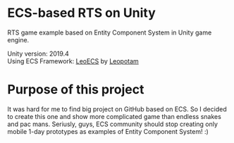 # ECS-based RTS on Unity
RTS game example based on Entity Component System in Unity game engine.

Unity version: 2019.4<br>
Using ECS Framework: [LeoECS](https://github.com/Leopotam/ecs) by [Leopotam](mailto:leopotam@gmail.com)

# Purpose of this project
It was hard for me to find big project on GitHub based on ECS. So I decided to create this one and show more complicated game than endless snakes and pac mans. Seriusly, guys, ECS community should stop creating only mobile 1-day prototypes as examples of Entity Component System! :)
